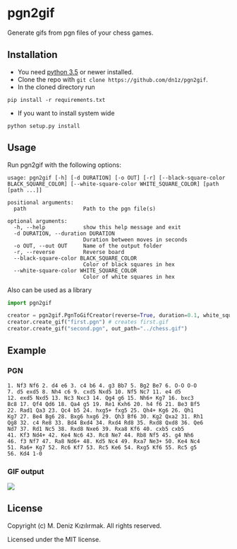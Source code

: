 # pgn2gif
Generate gifs from pgn files of your chess games.

## Installation
* You need [python 3.5](https://www.python.org/downloads/) or newer installed.
* Clone the repo with `git clone https://github.com/dn1z/pgn2gif`.
* In the cloned directory run
```
pip install -r requirements.txt
```
* If you want to install system wide
```
python setup.py install
```

## Usage
Run pgn2gif with the following options:
```
usage: pgn2gif [-h] [-d DURATION] [-o OUT] [-r] [--black-square-color BLACK_SQUARE_COLOR] [--white-square-color WHITE_SQUARE_COLOR] [path [path ...]]

positional arguments:
  path                  Path to the pgn file(s)

optional arguments:
  -h, --help            show this help message and exit
  -d DURATION, --duration DURATION
                        Duration between moves in seconds
  -o OUT, --out OUT     Name of the output folder
  -r, --reverse         Reverse board
  --black-square-color BLACK_SQUARE_COLOR
                        Color of black squares in hex
  --white-square-color WHITE_SQUARE_COLOR
                        Color of white squares in hex
```
Also can be used as a library
```python
import pgn2gif

creator = pgn2gif.PgnToGifCreator(reverse=True, duration=0.1, white_square_color='white', black_square_color='gray', arrow=True)
creator.create_gif("first.pgn") # creates first.gif
creator.create_gif("second.pgn", out_path="../chess.gif")
```

## Example

### PGN
```
1. Nf3 Nf6 2. d4 e6 3. c4 b6 4. g3 Bb7 5. Bg2 Be7 6. O-O O-O
7. d5 exd5 8. Nh4 c6 9. cxd5 Nxd5 10. Nf5 Nc7 11. e4 d5
12. exd5 Nxd5 13. Nc3 Nxc3 14. Qg4 g6 15. Nh6+ Kg7 16. bxc3
Bc8 17. Qf4 Qd6 18. Qa4 g5 19. Re1 Kxh6 20. h4 f6 21. Be3 Bf5
22. Rad1 Qa3 23. Qc4 b5 24. hxg5+ fxg5 25. Qh4+ Kg6 26. Qh1
Kg7 27. Be4 Bg6 28. Bxg6 hxg6 29. Qh3 Bf6 30. Kg2 Qxa2 31. Rh1
Qg8 32. c4 Re8 33. Bd4 Bxd4 34. Rxd4 Rd8 35. Rxd8 Qxd8 36. Qe6
Nd7 37. Rd1 Nc5 38. Rxd8 Nxe6 39. Rxa8 Kf6 40. cxb5 cxb5
41. Kf3 Nd4+ 42. Ke4 Nc6 43. Rc8 Ne7 44. Rb8 Nf5 45. g4 Nh6
46. f3 Nf7 47. Ra8 Nd6+ 48. Kd5 Nc4 49. Rxa7 Ne3+ 50. Ke4 Nc4
51. Ra6+ Kg7 52. Rc6 Kf7 53. Rc5 Ke6 54. Rxg5 Kf6 55. Rc5 g5
56. Kd4 1-0 
```

### GIF output
<img src="https://media2.giphy.com/media/Pwl1k2pTJmR5zyGjs0/giphy.gif">

## License
Copyright (c) M. Deniz Kızılırmak. All rights reserved.

Licensed under the MIT license.
